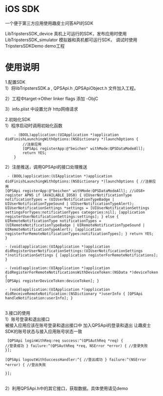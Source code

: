 # iOS SDK

一个便于第三方应用使用趣皮士问答API的SDK  

LibTripstersSDK_device      真机上可运行的SDK，发布应用时使用  
LibTripstersSDK_simulator  模拟器和真机都可运行SDK， 调试时使用  
TripstersSDKDemo             demo工程

# 使用说明
1.配置SDK  
  1）将libTripstersSDK.a , QPSApi.h ,QPSApiObject.h 文件加入工程。

  2）工程中target->Other linker flags 添加 -ObjC  
  
  3）info.plist 中设置允许 http网络请求  

2.初始化SDK  
  1）程序启动时调用初始化函数  
```objc
    - (BOOL)application:(UIApplication *)application didFinishLaunchingWithOptions:(NSDictionary *)launchOptions {
        //注册应用
        [QPSApi registerApp:@"beichen" withMode:QPSDataModeAll];
        return YES;
    }
```

 2）注册推送，调用QPSApi的接口处理推送  
    <pre><code>
    - (BOOL)application:(UIApplication *)application didFinishLaunchingWithOptions:(NSDictionary *)launchOptions {
        //注册应用
        [QPSApi registerApp:@"beichen" withMode:QPSDataModeAll];
        //iOS8+ register APNS
        if (AVAILABLE_IOS8) {
            UIUserNotificationType notificationTypes = (UIUserNotificationTypeBadge | UIUserNotificationTypeSound | UIUserNotificationTypeAlert);
            UIUserNotificationSettings *settings  = [UIUserNotificationSettings settingsForTypes:notificationTypes categories:nil];
            [application registerUserNotificationSettings:settings];
        } else {
            UIRemoteNotificationType notificationTypes  = (UIRemoteNotificationTypeBadge | UIRemoteNotificationTypeSound | UIRemoteNotificationTypeAlert);
            [application registerForRemoteNotificationTypes:notificationTypes];
        }
        return YES;
    }  
    - (void)application:(UIApplication *)application didRegisterUserNotificationSettings:(UIUserNotificationSettings *)notificationSettings {
        [application registerForRemoteNotifications];
    }  
    - (void)application:(UIApplication *)application didRegisterForRemoteNotificationsWithDeviceToken:(NSData *)deviceToken {
        [QPSApi registerDeviceToken:deviceToken];
    }  
    - (void)application:(UIApplication *)application didReceiveRemoteNotification:(NSDictionary *)userInfo {
        [QPSApi handleNotification:userInfo];
    }
    </code></pre>  
3.接口的使用  
    1）账号登录和退出接口  
    被接入应用应该在账号登录和退出接口中 加入QPSApi的登录和退出 让趣皮士SDK的账号状态与接入应用账号状态一致  
    <pre><code>
    [QPSApi loginWithReq:req success:^(QPSAuthReq *req) {
        //登录成功
    } failure:^(QPSAuthReq *req, NSError *error) {
        //登录失败
    }];  
    [QPSApi logoutWithSuccessHandler:^{
        //登出成功
    } failure:^(NSError *error) {
        //登出失败    
    }];
    </code></pre>  
    2）利用QPSApi.h中的其它接口，获取数据。具体使用请见demo
   


